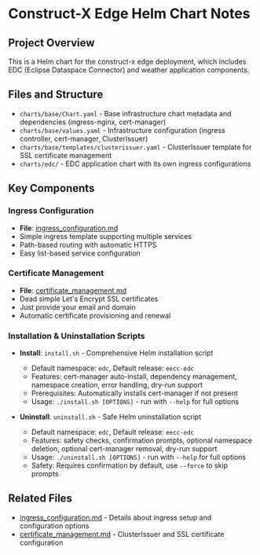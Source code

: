 # Construct-X Edge Helm Chart Notes

## Project Overview
This is a Helm chart for the construct-x edge deployment, which includes EDC (Eclipse Dataspace Connector) and weather application components.

## Files and Structure
- `charts/base/Chart.yaml` - Base infrastructure chart metadata and dependencies (ingress-nginx, cert-manager)
- `charts/base/values.yaml` - Infrastructure configuration (ingress controller, cert-manager, ClusterIssuer)
- `charts/base/templates/clusterissuer.yaml` - ClusterIssuer template for SSL certificate management
- `charts/edc/` - EDC application chart with its own ingress configurations

## Key Components

### Ingress Configuration
- **File**: [ingress_configuration.md](ingress_configuration.md)
- Simple ingress template supporting multiple services
- Path-based routing with automatic HTTPS
- Easy list-based service configuration

### Certificate Management
- **File**: [certificate_management.md](certificate_management.md)
- Dead simple Let's Encrypt SSL certificates
- Just provide your email and domain
- Automatic certificate provisioning and renewal

### Installation & Uninstallation Scripts
- **Install**: `install.sh` - Comprehensive Helm installation script
  - Default namespace: `edc`, Default release: `eecc-edc`
  - Features: cert-manager auto-install, dependency management, namespace creation, error handling, dry-run support
  - Prerequisites: Automatically installs cert-manager if not present
  - Usage: `./install.sh [OPTIONS]` - run with `--help` for full options

- **Uninstall**: `uninstall.sh` - Safe Helm uninstallation script
  - Default namespace: `edc`, Default release: `eecc-edc`
  - Features: safety checks, confirmation prompts, optional namespace deletion, optional cert-manager removal, dry-run support
  - Usage: `./uninstall.sh [OPTIONS]` - run with `--help` for full options
  - Safety: Requires confirmation by default, use `--force` to skip prompts

## Related Files
- [ingress_configuration.md](ingress_configuration.md) - Details about ingress setup and configuration options
- [certificate_management.md](certificate_management.md) - ClusterIssuer and SSL certificate configuration
